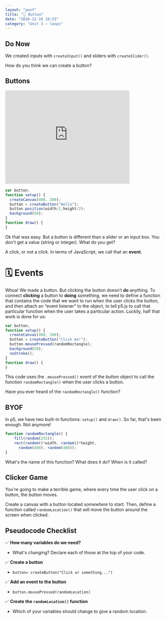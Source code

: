 ```yaml
---
layout: "post"
title: "👆 Button"
date: "2016-12-19 10:53"
category: "Unit 3 – loops"
---
```


## Do Now
We created inputs with `createInput()` and sliders with `createSlider()`.

How do you think we can create a button?

## Buttons

<iframe src="http://alpha.editor.p5js.org/embed/SJeGmKHVl" width = "400" height = "300" style ="border:none"></iframe>


```js
var button;
function setup() {
  createCanvas(400, 300);
  button = createButton("Hello");
  button.position(width/2,height/2);
  background(50);
}
function draw() {
}
```

Ok that was easy. But a button is different than a slider or an input box. You don't get a value (string or integer). What do you get?

A click, or not a click. In terms of JavaScript, we call that an **event**.

# 🗓 Events
Whoa! We made a button. But clicking the button doesn’t **do** anything. To connect **clicking** a button to **doing** something, we need to define a function that contains the code that we want to run when the user clicks the button, and then attach an “event listener” to the object, to tell p5.js to call that particular function when the user takes a particular action. Luckily, half that work is done for us:

```js
var button;
function setup() {
  createCanvas(400, 300);
  button = createButton("Click me!");
  button.mousePressed(randomRectangle);
  background(50);
  noStroke();
}
function draw() {
}

```

This code uses the `.mousePressed()` event of the button object to call the function `randomRectangle()` when the user clicks a button.

Have you ever heard of the `randomRectangle()` function?

## BYOF
In p5, we have two built-in functions: `setup()` and `draw()`. So far, that's been enough. Not anymore!

```js
function randomRectangle() {
    fill(random(255));
    rect(random()*width, random()*height,
      random(400), random(400));
}
```

What's the name of this function? What does it do? When is it called?

## Clicker Game
You're going to make a terrible game, where every time the user click on a button, the button moves.

Create a canvas with a button located _somewhere_ to start. Then, define a function called `randomLocation()`  that will move the button around the screen when clicked.

## Pseudocode Checklist

✅ **How many variables do we need?**    
- What's changing? Declare each of those at the top of your code.

✅ **Create a button**    
- `button= createButton("Click or something...")`

✅ **Add an event to the button**    
- `button.mousePressed(randomLocation)`

✅ **Create the `randomLocation()` function**    
- Which of your variables should change to give a random location.
